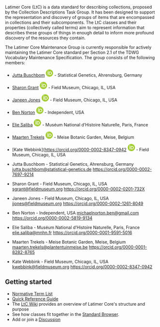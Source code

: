 Latimer Core (LtC) is a data standard for describing collections, proposed by the Collection Descriptions Task Group. It has been designed to support the representation and discovery of groups of items that are encompassed in collections and their subcomponents. The LtC classes and their properties (collectively called terms) aim to represent information that describes these groups of things in enough detail to inform more profound discovery of the resources they contain.

The Latimer Core Maintenance Group is currently responsible for actively maintaining the Latimer Core standard per Section 2.1 of the TDWG Vocabulary Maintenance Specification. The group consists of the following members:
- [Jutta Buschbom](https://orcid.org/0000-0002-7697-9214) ![ORCID icon](/assets/images/logos/ORCID-iD_icon_24x24.png) - Statistical Genetics, Ahrensburg, Germany 
- [Sharon Grant](https://orcid.org/0000-0002-0201-732X) ![ORCID icon](/assets/images/logos/ORCID-iD_icon_24x24.png) - Field Museum, Chicago, IL, USA 
- [Janeen Jones](https://orcid.org/0000-0002-1261-8049) ![ORCID icon](/assets/images/logos/ORCID-iD_icon_24x24.png) - Field Museum, Chicago, IL, USA
- [Ben Norton](https://orcid.org/0000-0002-5819-9134) ![ORCID icon](/assets/images/logos/ORCID-iD_icon_24x24.png) - Independent, USA
- [Elie Saliba](https://orcid.org/0000-0001-9591-5016) ![ORCID icon](/assets/images/logos/ORCID-iD_icon_24x24.png) - Muséum National d’Histoire Naturelle, Paris, France 
- [Maarten Trekels](https://orcid.org/0000-0001-8282-8765) ![ORCID icon](/assets/images/logos/ORCID-iD_icon_24x24.png) - Meise Botanic Garden, Meise, Belgium
- [Kate Webbink](https://orcid.org/0000-0002-8347-0942 ![ORCID icon](/assets/images/logos/ORCID-iD_icon_24x24.png) - Field Museum, Chicago, IL, USA

- Jutta Buschbom - Statistical Genetics, Ahrensburg, Germany <jutta.buschbom@statistical-genetics.de> <https://orcid.org/0000-0002-7697-9214>
- Sharon Grant - Field Museum, Chicago, IL, USA <sgrant@fieldmuseum.org> <https://orcid.org/0000-0002-0201-732X>
- Janeen Jones - Field Museum, Chicago, IL, USA <jjones@fieldmuseum.org> <https://orcid.org/0000-0002-1261-8049>
- Ben Norton - Independent, USA <michaelnorton.ben@gmail.com> <https://orcid.org/0000-0002-5819-9134>
- Elie Saliba - Muséum National d’Histoire Naturelle, Paris, France <elie.saliba@mnhn.fr> <https://orcid.org/0000-0001-9591-5016>
- Maarten Trekels - Meise Botanic Garden, Meise, Belgium <maarten.trekels@plantentuinmeise.be> <https://orcid.org/0000-0001-8282-8765>
- Kate Webbink - Field Museum, Chicago, IL, USA <kwebbink@fieldmuseum.org> <https://orcid.org/0000-0002-8347-0942>

Getting started[](#getting-started)
-----------------------------------
*   [Normative Term List](terms/)
*   [Quick Reference Guide](quick-reference/)
*   The [LtC Wiki](https://github.com/tdwg/ltc/wiki/1.-Overview-of-Latimer-Core) provides an overview of Latimer Core's structure and purpose
*   See how classes fit together in the [Standard Browser](https://rebrand.ly/tdwg-cd-standard-browser).
*   Add or join a [Discussion](https://github.com/tdwg/ltc/discussions)
